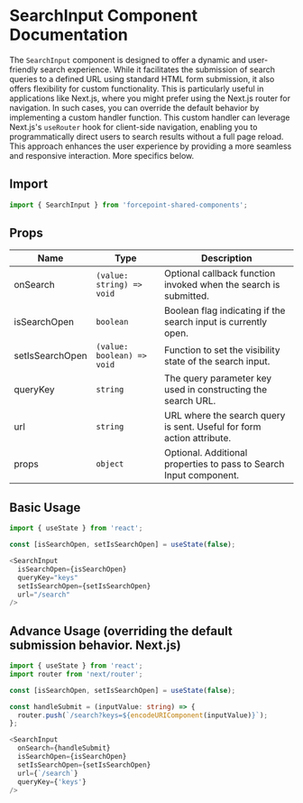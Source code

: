 # SearchInput Component Documentation

The `SearchInput` component is designed to offer a dynamic and user-friendly search experience. While it facilitates the submission of search queries to a defined URL using standard HTML form submission, it also offers flexibility for custom functionality. This is particularly useful in applications like Next.js, where you might prefer using the Next.js router for navigation. In such cases, you can override the default behavior by implementing a custom handler function. This custom handler can leverage Next.js's `useRouter` hook for client-side navigation, enabling you to programmatically direct users to search results without a full page reload. This approach enhances the user experience by providing a more seamless and responsive interaction. More specifics below.

## Import

```jsx
import { SearchInput } from 'forcepoint-shared-components';
```

## Props

| Name             | Type                           | Description                                                          |
|------------------|--------------------------------|----------------------------------------------------------------------|
| onSearch         | `(value: string) => void`      | Optional callback function invoked when the search is submitted.     |
| isSearchOpen     | `boolean`                      | Boolean flag indicating if the search input is currently open.       |
| setIsSearchOpen  | `(value: boolean) => void`     | Function to set the visibility state of the search input.            |
| queryKey         | `string`                       | The query parameter key used in constructing the search URL.         |
| url              | `string`                       | URL where the search query is sent. Useful for form action attribute.|
| props   | `object`  | Optional. Additional properties to pass to Search Input component.  |

## Basic Usage

```typescript
import { useState } from 'react';

const [isSearchOpen, setIsSearchOpen] = useState(false);

<SearchInput
  isSearchOpen={isSearchOpen}
  queryKey="keys"
  setIsSearchOpen={setIsSearchOpen}
  url="/search"
/>
```

## Advance Usage (overriding the default submission behavior. Next.js)

```typescript
import { useState } from 'react';
import router from 'next/router';

const [isSearchOpen, setIsSearchOpen] = useState(false);

const handleSubmit = (inputValue: string) => {
  router.push(`/search?keys=${encodeURIComponent(inputValue)}`);
};

<SearchInput
  onSearch={handleSubmit}
  isSearchOpen={isSearchOpen}
  setIsSearchOpen={setIsSearchOpen}
  url={`/search`}
  queryKey={'keys'}
/>
```
